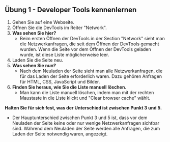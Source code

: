 ## Übung 1 - Developer Tools kennenlernen

1. Gehen Sie auf eine Webseite.
2. Öffnen Sie die DevTools im Reiter "Network".
3. **Was sehen Sie hier?**
    - Beim ersten Öffnen der DevTools in der Section "Network" sieht man die Netzwerkanfragen, die seit dem Öffnen der DevTools gemacht wurden. Wenn die Seite vor dem Öffnen der DevTools geladen wurde, ist diese Liste möglicherweise leer.
4. Laden Sie die Seite neu.
5. **Was sehen Sie nun?**
    - Nach dem Neuladen der Seite sieht man alle Netzwerkanfragen, die für das Laden der Seite erforderlich waren. Dazu gehören Anfragen für HTML, CSS, JavaScript und Bilder.
6. **Finden Sie heraus, wie Sie die Liste manuell löschen.**
    - Man kann die Liste manuell löschen, indem man mit der rechten Maustaste in die Liste klickt und "Clear browser cache" wählt.

**Halten Sie für sich fest, was der Unterschied ist zwischen Punkt 3 und 5.**
- Der Hauptunterschied zwischen Punkt 3 und 5 ist, dass vor dem Neuladen der Seite keine oder nur wenige Netzwerkanfragen sichtbar sind. Während dem Neuladen der Seite werden alle Anfragen, die zum Laden der Seite notwendig waren, angezeigt.
